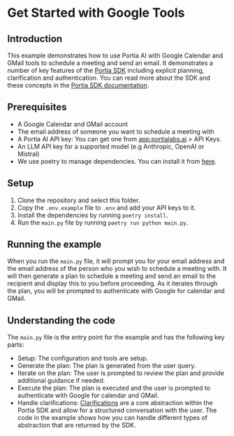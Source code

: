 # Get Started with Google Tools

## Introduction

This example demonstrates how to use Portia AI with Google Calendar and GMail tools to schedule a meeting and send an email. It demonstrates a number of key features of the [Portia SDK](https://github.com/portia-ai/portia-sdk-python) including explicit planning, clarification and authentication. You can read more about the SDK and these concepts in the [Portia SDK documentation](https://docs.portialabs.ai/SDK/portia).

## Prerequisites

- A Google Calendar and GMail account
- The email address of someone you want to schedule a meeting with
- A Portia AI API key: You can get one from [app.portialabs.ai](https://app.portialabs.ai) > API Keys.
- An LLM API key for a supported model (e.g Anthropic, OpenAI or Mistral)
- We use poetry to manage dependencies. You can install it from [here](https://python-poetry.org/docs/#installation).

## Setup

1. Clone the repository and select this folder.
2. Copy the `.env.example` file to `.env` and add your API keys to it.
3. Install the dependencies by running `poetry install`.
4. Run the `main.py` file by running `poetry run python main.py`.

## Running the example

When you run the `main.py` file, it will prompt you for your email address and the email address of the person who you wish to schedule a meeting with. It will then generate a plan to schedule a meeting and send an email to the recipient and display this to you before proceeding. As it iterates through the plan, you will be prompted to authenticate with Google for calendar and GMail.

## Understanding the code

The `main.py` file is the entry point for the example and has the following key parts:

- Setup: The configuration and tools are setup.
- Generate the plan: The plan is generated from the user query.
- Iterate on the plan: The user is prompted to review the plan and provide additional guidance if needed.
- Execute the plan: The plan is executed and the user is prompted to authenticate with Google for calendar and GMail.
- Handle clarifications: [Clarifications](https://docs.portialabs.ai/understand-clarifications) are a core abstraction within the Portia SDK and allow for a structured conversation with the user. The code in the example shows how you can handle different types of abstraction that are returned by the SDK.
